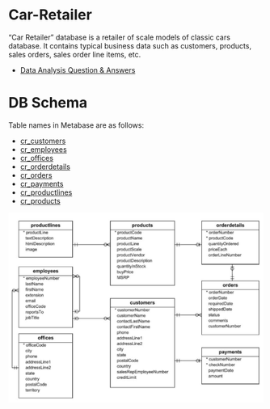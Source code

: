 # Car-Retailer
“Car Retailer” database is a retailer of scale models of classic cars database. It contains typical business data such as customers, products, sales orders, sales order line items, etc.
* [Data Analysis Question & Answers](https://github.com/KopiteArnab/Car-Retailer/blob/27282f4563c713a40c881653a3f362b2d37fc78f/questions_and_answers.md)

# DB Schema
Table names in Metabase are as follows:

- [cr_customers](https://github.com/KopiteArnab/Car-Retailer/blob/232f141984ae8b755168f1594b60f722489f0d0b/cr_customers.csv)
- [cr_employees](https://github.com/KopiteArnab/Car-Retailer/blob/232f141984ae8b755168f1594b60f722489f0d0b/cr_employees.csv)
- [cr_offices](https://github.com/KopiteArnab/Car-Retailer/blob/232f141984ae8b755168f1594b60f722489f0d0b/cr_offices.csv)
- [cr_orderdetails](https://github.com/KopiteArnab/Car-Retailer/blob/232f141984ae8b755168f1594b60f722489f0d0b/cr_orderdetails.csv)
- [cr_orders](https://github.com/KopiteArnab/Car-Retailer/blob/232f141984ae8b755168f1594b60f722489f0d0b/cr_orders.csv)
- [cr_payments](https://github.com/KopiteArnab/Car-Retailer/blob/232f141984ae8b755168f1594b60f722489f0d0b/cr_payments.csv)
- [cr_productlines](https://github.com/KopiteArnab/Car-Retailer/blob/232f141984ae8b755168f1594b60f722489f0d0b/cr_productlines.csv)
- [cr_products](https://github.com/KopiteArnab/Car-Retailer/blob/232f141984ae8b755168f1594b60f722489f0d0b/cr_products.csv)

![alt text](https://github.com/KopiteArnab/Car-Retailer/blob/f62671910e935859080cb400df07059a3c72601e/ERD.jpg)
